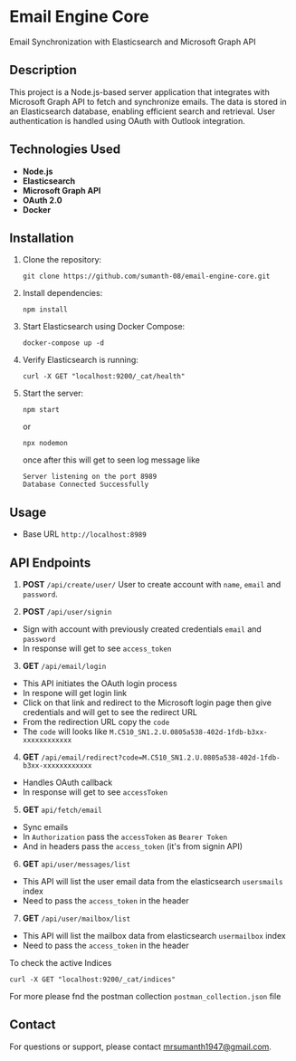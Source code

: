 # Email Engine Core

Email Synchronization with Elasticsearch and Microsoft Graph API

## Description
This project is a Node.js-based server application that integrates with Microsoft Graph API to fetch and synchronize emails. The data is stored in an Elasticsearch database, enabling efficient search and retrieval. User authentication is handled using OAuth with Outlook integration.


## Technologies Used
- **Node.js**
- **Elasticsearch**
- **Microsoft Graph API**
- **OAuth 2.0**
- **Docker**

## Installation

1. Clone the repository:
   ```
   git clone https://github.com/sumanth-08/email-engine-core.git
   ```

2. Install dependencies:
   ```
   npm install
   ```

3. Start Elasticsearch using Docker Compose:
   ```
   docker-compose up -d
   ```

4. Verify Elasticsearch is running:
   ```
   curl -X GET "localhost:9200/_cat/health"
   ```

5. Start the server:
   ```
   npm start
   ```
   or
   ```
   npx nodemon
   ```

   once after this will get to seen log message like
   ```
   Server listening on the port 8989
   Database Connected Successfully
   ```

## Usage
- Base URL `http://localhost:8989`

## API Endpoints
1. **POST** `/api/create/user/`
User to create account with `name`, `email` and `password`.

2. **POST** `/api/user/signin`
- Sign with account with previously created credentials `email` and `password`
- In response will get to see `access_token` 

3. **GET** `/api/email/login`
- This API initiates the OAuth login process
- In respone will get login link
- Click on that link and redirect to the Microsoft login page then give credentials and will get to see the redirect URL 
- From the redirection URL copy the `code`
- The `code` will looks like `M.C510_SN1.2.U.0805a538-402d-1fdb-b3xx-xxxxxxxxxxxx`

4. **GET** `/api/email/redirect?code=M.C510_SN1.2.U.0805a538-402d-1fdb-b3xx-xxxxxxxxxxxx`
- Handles OAuth callback
- In response will get to see `accessToken`

5. **GET** `api/fetch/email`
- Sync emails
- In `Authorization` pass the `accessToken` as `Bearer Token` 
- And in headers pass the `access_token` (it's from signin API)

6. **GET** `api/user/messages/list`
- This API will list the user email data from the elasticsearch `usersmails` index
- Need to pass the `access_token` in the header

7. **GET** `/api/user/mailbox/list`
- This API will list the mailbox data from elasticsearch `usermailbox` index 
- Need to pass the `access_token` in the header

To check the active Indices 
```
curl -X GET "localhost:9200/_cat/indices"
```

For more please fnd the postman collection `postman_collection.json` file

## Contact
For questions or support, please contact mrsumanth1947@gmail.com.
